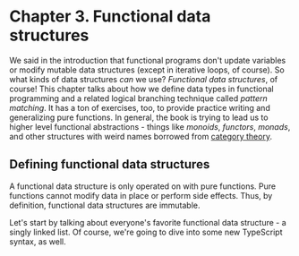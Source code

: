 # Chapter 3. Functional data structures

We said in the introduction that functional programs don't update variables or modify mutable data structures (except in
iterative loops, of course). So what kinds of data structures *can* we use? *Functional data structures*, of course!
This chapter talks about how we define data types in functional programming and a related logical branching technique
called *pattern matching*. It has a ton of exercises, too, to provide practice writing and generalizing pure functions.
In general, the book is trying to lead us to higher level functional abstractions - things like *monoids*, *functors*,
*monads*, and other structures with weird names borrowed from [category theory][wikip_cat].

## Defining functional data structures

A functional data structure is only operated on with pure functions. Pure functions cannot modify data in place or
perform side effects. Thus, by definition, functional data structures are immutable.

Let's start by talking about everyone's favorite functional data structure - a singly linked list. Of course, we're
going to dive into some new TypeScript syntax, as well.

```typescript
```

[wikip_cat]: https://en.wikipedia.org/wiki/Category_theory "Category theory - Wikipedia"

